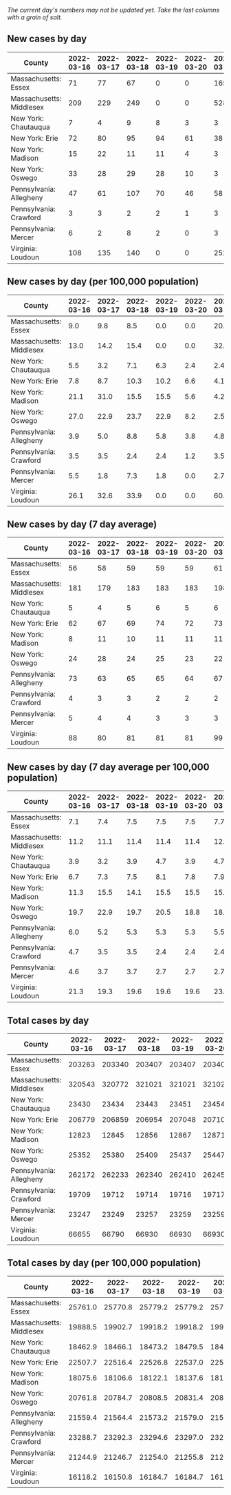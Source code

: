 _The current day's numbers may not be updated yet. Take the last columns with a grain of salt._
## New cases by day

| County | 2022-03-16 | 2022-03-17 | 2022-03-18 | 2022-03-19 | 2022-03-20 | 2022-03-21 | 2022-03-22 |
| --- | --- | --- | --- | --- | --- | --- | --- |
| Massachusetts: Essex | 71 | 77 | 67 | 0 | 0 | 165 |  |
| Massachusetts: Middlesex | 209 | 229 | 249 | 0 | 0 | 528 |  |
| New York: Chautauqua | 7 | 4 | 9 | 8 | 3 | 3 |  |
| New York: Erie | 72 | 80 | 95 | 94 | 61 | 38 |  |
| New York: Madison | 15 | 22 | 11 | 11 | 4 | 3 |  |
| New York: Oswego | 33 | 28 | 29 | 28 | 10 | 3 |  |
| Pennsylvania: Allegheny | 47 | 61 | 107 | 70 | 46 | 58 |  |
| Pennsylvania: Crawford | 3 | 3 | 2 | 2 | 1 | 3 |  |
| Pennsylvania: Mercer | 6 | 2 | 8 | 2 | 0 | 3 |  |
| Virginia: Loudoun | 108 | 135 | 140 | 0 | 0 | 252 |  |

## New cases by day (per 100,000 population)

| County | 2022-03-16 | 2022-03-17 | 2022-03-18 | 2022-03-19 | 2022-03-20 | 2022-03-21 | 2022-03-22 |
| --- | --- | --- | --- | --- | --- | --- | --- |
| Massachusetts: Essex | 9.0 | 9.8 | 8.5 | 0.0 | 0.0 | 20.9 |  |
| Massachusetts: Middlesex | 13.0 | 14.2 | 15.4 | 0.0 | 0.0 | 32.8 |  |
| New York: Chautauqua | 5.5 | 3.2 | 7.1 | 6.3 | 2.4 | 2.4 |  |
| New York: Erie | 7.8 | 8.7 | 10.3 | 10.2 | 6.6 | 4.1 |  |
| New York: Madison | 21.1 | 31.0 | 15.5 | 15.5 | 5.6 | 4.2 |  |
| New York: Oswego | 27.0 | 22.9 | 23.7 | 22.9 | 8.2 | 2.5 |  |
| Pennsylvania: Allegheny | 3.9 | 5.0 | 8.8 | 5.8 | 3.8 | 4.8 |  |
| Pennsylvania: Crawford | 3.5 | 3.5 | 2.4 | 2.4 | 1.2 | 3.5 |  |
| Pennsylvania: Mercer | 5.5 | 1.8 | 7.3 | 1.8 | 0.0 | 2.7 |  |
| Virginia: Loudoun | 26.1 | 32.6 | 33.9 | 0.0 | 0.0 | 60.9 |  |

## New cases by day (7 day average)

| County | 2022-03-16 | 2022-03-17 | 2022-03-18 | 2022-03-19 | 2022-03-20 | 2022-03-21 | 2022-03-22 |
| --- | --- | --- | --- | --- | --- | --- | --- |
| Massachusetts: Essex | 56 | 58 | 59 | 59 | 59 | 61 |  |
| Massachusetts: Middlesex | 181 | 179 | 183 | 183 | 183 | 198 |  |
| New York: Chautauqua | 5 | 4 | 5 | 6 | 5 | 6 |  |
| New York: Erie | 62 | 67 | 69 | 74 | 72 | 73 |  |
| New York: Madison | 8 | 11 | 10 | 11 | 11 | 11 |  |
| New York: Oswego | 24 | 28 | 24 | 25 | 23 | 22 |  |
| Pennsylvania: Allegheny | 73 | 63 | 65 | 65 | 64 | 67 |  |
| Pennsylvania: Crawford | 4 | 3 | 3 | 2 | 2 | 2 |  |
| Pennsylvania: Mercer | 5 | 4 | 4 | 3 | 3 | 3 |  |
| Virginia: Loudoun | 88 | 80 | 81 | 81 | 81 | 99 |  |

## New cases by day (7 day average per 100,000 population)

| County | 2022-03-16 | 2022-03-17 | 2022-03-18 | 2022-03-19 | 2022-03-20 | 2022-03-21 | 2022-03-22 |
| --- | --- | --- | --- | --- | --- | --- | --- |
| Massachusetts: Essex | 7.1 | 7.4 | 7.5 | 7.5 | 7.5 | 7.7 |  |
| Massachusetts: Middlesex | 11.2 | 11.1 | 11.4 | 11.4 | 11.4 | 12.3 |  |
| New York: Chautauqua | 3.9 | 3.2 | 3.9 | 4.7 | 3.9 | 4.7 |  |
| New York: Erie | 6.7 | 7.3 | 7.5 | 8.1 | 7.8 | 7.9 |  |
| New York: Madison | 11.3 | 15.5 | 14.1 | 15.5 | 15.5 | 15.5 |  |
| New York: Oswego | 19.7 | 22.9 | 19.7 | 20.5 | 18.8 | 18.0 |  |
| Pennsylvania: Allegheny | 6.0 | 5.2 | 5.3 | 5.3 | 5.3 | 5.5 |  |
| Pennsylvania: Crawford | 4.7 | 3.5 | 3.5 | 2.4 | 2.4 | 2.4 |  |
| Pennsylvania: Mercer | 4.6 | 3.7 | 3.7 | 2.7 | 2.7 | 2.7 |  |
| Virginia: Loudoun | 21.3 | 19.3 | 19.6 | 19.6 | 19.6 | 23.9 |  |

## Total cases by day

| County | 2022-03-16 | 2022-03-17 | 2022-03-18 | 2022-03-19 | 2022-03-20 | 2022-03-21 | 2022-03-22 |
| --- | --- | --- | --- | --- | --- | --- | --- |
| Massachusetts: Essex | 203263 | 203340 | 203407 | 203407 | 203407 | 203572 |  |
| Massachusetts: Middlesex | 320543 | 320772 | 321021 | 321021 | 321021 | 321549 |  |
| New York: Chautauqua | 23430 | 23434 | 23443 | 23451 | 23454 | 23457 |  |
| New York: Erie | 206779 | 206859 | 206954 | 207048 | 207109 | 207147 |  |
| New York: Madison | 12823 | 12845 | 12856 | 12867 | 12871 | 12874 |  |
| New York: Oswego | 25352 | 25380 | 25409 | 25437 | 25447 | 25450 |  |
| Pennsylvania: Allegheny | 262172 | 262233 | 262340 | 262410 | 262456 | 262514 |  |
| Pennsylvania: Crawford | 19709 | 19712 | 19714 | 19716 | 19717 | 19720 |  |
| Pennsylvania: Mercer | 23247 | 23249 | 23257 | 23259 | 23259 | 23262 |  |
| Virginia: Loudoun | 66655 | 66790 | 66930 | 66930 | 66930 | 67182 |  |

## Total cases by day (per 100,000 population)

| County | 2022-03-16 | 2022-03-17 | 2022-03-18 | 2022-03-19 | 2022-03-20 | 2022-03-21 | 2022-03-22 |
| --- | --- | --- | --- | --- | --- | --- | --- |
| Massachusetts: Essex | 25761.0 | 25770.8 | 25779.2 | 25779.2 | 25779.2 | 25800.2 |  |
| Massachusetts: Middlesex | 19888.5 | 19902.7 | 19918.2 | 19918.2 | 19918.2 | 19950.9 |  |
| New York: Chautauqua | 18462.9 | 18466.1 | 18473.2 | 18479.5 | 18481.8 | 18484.2 |  |
| New York: Erie | 22507.7 | 22516.4 | 22526.8 | 22537.0 | 22543.7 | 22547.8 |  |
| New York: Madison | 18075.6 | 18106.6 | 18122.1 | 18137.6 | 18143.2 | 18147.5 |  |
| New York: Oswego | 20761.8 | 20784.7 | 20808.5 | 20831.4 | 20839.6 | 20842.0 |  |
| Pennsylvania: Allegheny | 21559.4 | 21564.4 | 21573.2 | 21579.0 | 21582.8 | 21587.5 |  |
| Pennsylvania: Crawford | 23288.7 | 23292.3 | 23294.6 | 23297.0 | 23298.2 | 23301.7 |  |
| Pennsylvania: Mercer | 21244.9 | 21246.7 | 21254.0 | 21255.8 | 21255.8 | 21258.6 |  |
| Virginia: Loudoun | 16118.2 | 16150.8 | 16184.7 | 16184.7 | 16184.7 | 16245.6 |  |
